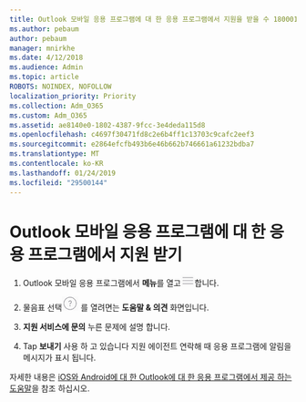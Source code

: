```yaml
---
title: Outlook 모바일 응용 프로그램에 대 한 응용 프로그램에서 지원을 받을 수 1800014
ms.author: pebaum
author: pebaum
manager: mnirkhe
ms.date: 4/12/2018
ms.audience: Admin
ms.topic: article
ROBOTS: NOINDEX, NOFOLLOW
localization_priority: Priority
ms.collection: Adm_O365
ms.custom: Adm_O365
ms.assetid: ae8140e0-1802-4387-9fcc-3e4deda115d8
ms.openlocfilehash: c4697f30471fd8c2e6b4ff1c13703c9cafc2eef3
ms.sourcegitcommit: e2864efcfb493b6e46b662b746661a61232bdba7
ms.translationtype: MT
ms.contentlocale: ko-KR
ms.lasthandoff: 01/24/2019
ms.locfileid: "29500144"
---
```

# <a name="get-in-app-support-for-the-outlook-mobile-app"></a>Outlook 모바일 응용 프로그램에 대 한 응용 프로그램에서 지원 받기

1. Outlook 모바일 응용 프로그램에서 **메뉴**를 열고![에서 메뉴 단추](media/265b9089-9630-42dd-a244-d9a412d8fe47.png)합니다.
    
2. 물음표 선택![도움말 단추](media/3b8cbf5a-6ced-4d79-b53c-fa82045c3e25.png) 를 열려면는 **도움말 &amp; 의견** 화면입니다. 
    
3. **지원 서비스에 문의** 누른 문제에 설명 합니다. 
    
4. Tap **보내기** 사용 하 고 있습니다 지원 에이전트 연락해 때 응용 프로그램에 알림을 메시지가 표시 됩니다. 
    
자세한 내용은 [iOS와 Android에 대 한 Outlook에 대 한 응용 프로그램에서 제공 하는 도움말](https://support.office.com/article/https://support.office.com/article/218a22d1-9fa5-4889-b689-de1c63493243.aspx#ID0EAABAAA=Contact_Support)을 참조 하십시오.
  

